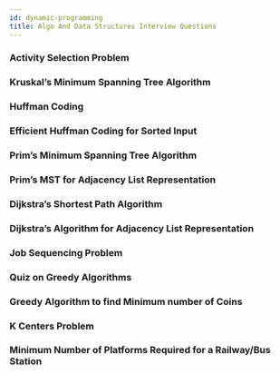 ```yaml
---
id: dynamic-programming
title: Algo And Data Structures Interview Questions
---
```


### Activity Selection Problem
### Kruskal’s Minimum Spanning Tree Algorithm
### Huffman Coding
### Efficient Huffman Coding for Sorted Input
### Prim’s Minimum Spanning Tree Algorithm
### Prim’s MST for Adjacency List Representation
### Dijkstra’s Shortest Path Algorithm
### Dijkstra’s Algorithm for Adjacency List Representation
### Job Sequencing Problem
### Quiz on Greedy Algorithms
### Greedy Algorithm to find Minimum number of Coins
### K Centers Problem
### Minimum Number of Platforms Required for a Railway/Bus Station
